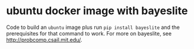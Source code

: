 ubuntu docker image with bayeslite
==================================

Code to build an `ubuntu` image plus run `pip install bayeslite` and the
prerequisites for that command to work. For more on bayeslite, see
http://probcomp.csail.mit.edu/.
